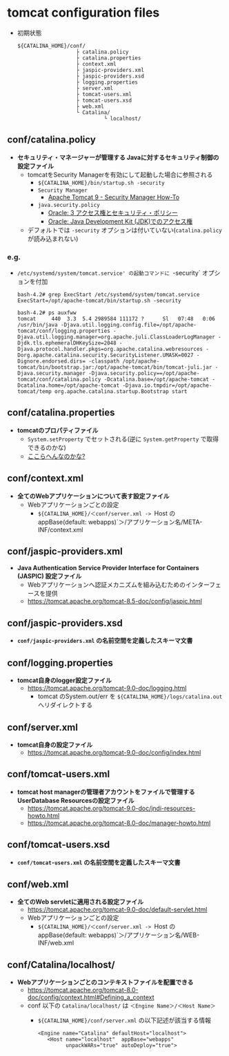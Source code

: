 # tomcat configuration files

* 初期状態

   ```
   ${CATALINA_HOME}/conf/
                      ├ catalina.policy
                      ├ catalina.properties
                      ├ context.xml
                      ├ jaspic-providers.xml
                      ├ jaspic-providers.xsd
                      ├ logging.properties
                      ├ server.xml
                      ├ tomcat-users.xml
                      ├ tomcat-users.xsd
                      ├ web.xml
                      └ Catalina/
                               └ localhost/
   ```


## conf/catalina.policy

* **セキュリティ・マネージャーが管理する Javaに対するセキュリティ制御の設定ファイル**
   * tomcatをSecurity Managerを有効にして起動した場合に参照される
      * `${CATALINA_HOME}/bin/startup.sh -security`
      * `Security Manager`
         * [Apache Tomcat 9 - Security Manager How-To](https://tomcat.apache.org/tomcat-9.0-doc/security-manager-howto.html)
      * `java.security.policy`
         * [Oracle: 3 アクセス権とセキュリティ・ポリシー](https://docs.oracle.com/javase/jp/8/docs/technotes/guides/security/spec/security-spec.doc3.html)
         * [Oracle: Java Development Kit (JDK)でのアクセス権](https://docs.oracle.com/javase/jp/8/docs/technotes/guides/security/permissions.html)
   * デフォルトでは `-security` オプションは付いていない(`catalina.policy` が読み込まれない)

### e.g.

   * `/etc/systemd/system/tomcat.service' の起動コマンドに `-security` オプションを付加
      ```
      bash-4.2# grep ExecStart /etc/systemd/system/tomcat.service
      ExecStart=/opt/apache-tomcat/bin/startup.sh -security
      
      bash-4.2# ps auxfww
      tomcat     440  3.3  5.4 2989584 111172 ?      Sl   07:48   0:06 /usr/bin/java -Djava.util.logging.config.file=/opt/apache-tomcat/conf/logging.properties -Djava.util.logging.manager=org.apache.juli.ClassLoaderLogManager -Djdk.tls.ephemeralDHKeySize=2048 -Djava.protocol.handler.pkgs=org.apache.catalina.webresources -Dorg.apache.catalina.security.SecurityListener.UMASK=0027 -Dignore.endorsed.dirs= -classpath /opt/apache-tomcat/bin/bootstrap.jar:/opt/apache-tomcat/bin/tomcat-juli.jar -Djava.security.manager -Djava.security.policy==/opt/apache-tomcat/conf/catalina.policy -Dcatalina.base=/opt/apache-tomcat -Dcatalina.home=/opt/apache-tomcat -Djava.io.tmpdir=/opt/apache-tomcat/temp org.apache.catalina.startup.Bootstrap start
      ```

## conf/catalina.properties

 * **tomcatのプロパティファイル**
    * `System.setProperty` でセットされる(逆に `System.getProperty` で取得できるのかな)
    * [ここらへんなのかな?](https://github.com/apache/tomcat/blob/3e5ce3108e2684bc25013d9a84a7966a6dcd6e14/java/org/apache/catalina/startup/CatalinaProperties.java#L122-L130)


## conf/context.xml

* **全てのWebアプリケーションについて表す設定ファイル**
   * Webアプリケーションごとの設定
      * `${CATALINA_HOME}/＜conf/server.xml -> `Host の appBase(default: webapps)`＞/アプリケーション名/META-INF/context.xml

## conf/jaspic-providers.xml

* **Java Authentication Service Provider Interface for Containers (JASPIC) 設定ファイル**
   * Webアプリケーションへ認証メカニズムを組み込むためのインターフェースを提供
   * https://tomcat.apache.org/tomcat-8.5-doc/config/jaspic.html

## conf/jaspic-providers.xsd

* **`conf/jaspic-providers.xml` の名前空間を定義したスキーマ文書**

## conf/logging.properties

* **tomcat自身のlogger設定ファイル**
   * https://tomcat.apache.org/tomcat-9.0-doc/logging.html
      * tomcat のSystem.out/err を `${CATALINA_HOME}/logs/catalina.out` へリダイレクトする

## conf/server.xml

* **tomcat自身の設定ファイル**
   * https://tomcat.apache.org/tomcat-9.0-doc/config/index.html

## conf/tomcat-users.xml

* **tomcat host managerの管理者アカウントをファイルで管理するUserDatabase Resourcesの設定ファイル**
   * https://tomcat.apache.org/tomcat-9.0-doc/jndi-resources-howto.html
   * https://tomcat.apache.org/tomcat-8.0-doc/manager-howto.html

## conf/tomcat-users.xsd

* **`conf/tomcat-users.xml` の名前空間を定義したスキーマ文書**

## conf/web.xml

* **全てのWeb servletに適用される設定ファイル**
   * https://tomcat.apache.org/tomcat-9.0-doc/default-servlet.html
   * Webアプリケーションごとの設定
      * `${CATALINA_HOME}/＜conf/server.xml -> `Host の appBase(default: webapps)`＞/アプリケーション名/WEB-INF/web.xml

## conf/Catalina/localhost/

* **Webアプリケーションごとのコンテキストファイルを配置できる**
   * https://tomcat.apache.org/tomcat-8.0-doc/config/context.html#Defining_a_context
   * conf 以下の `Catalina/localhost/` は `＜Engine Name＞/＜Host Name＞` 
      * `${CATALINA_HOME}/conf/server.xml` の以下記述が該当する情報

         ```
         <Engine name="Catalina" defaultHost="localhost">
            <Host name="localhost"  appBase="webapps"
                  unpackWARs="true" autoDeploy="true">
         ```


